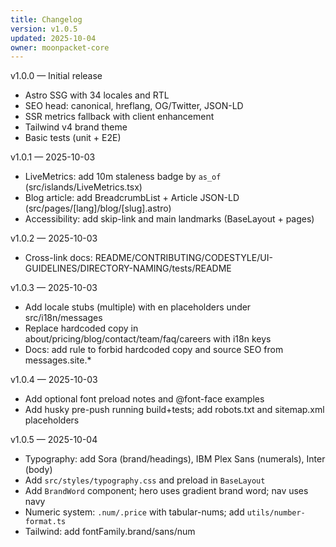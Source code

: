 ```yaml
---
title: Changelog
version: v1.0.5
updated: 2025-10-04
owner: moonpacket-core
---
```


v1.0.0 — Initial release
- Astro SSG with 34 locales and RTL
- SEO head: canonical, hreflang, OG/Twitter, JSON-LD
- SSR metrics fallback with client enhancement
- Tailwind v4 brand theme
- Basic tests (unit + E2E)

v1.0.1 — 2025-10-03
- LiveMetrics: add 10m staleness badge by `as_of` (src/islands/LiveMetrics.tsx)
- Blog article: add BreadcrumbList + Article JSON-LD (src/pages/[lang]/blog/[slug].astro)
- Accessibility: add skip-link and main landmarks (BaseLayout + pages)

v1.0.2 — 2025-10-03
- Cross-link docs: README/CONTRIBUTING/CODESTYLE/UI-GUIDELINES/DIRECTORY-NAMING/tests/README

v1.0.3 — 2025-10-03
- Add locale stubs (multiple) with en placeholders under src/i18n/messages
- Replace hardcoded copy in about/pricing/blog/contact/team/faq/careers with i18n keys
- Docs: add rule to forbid hardcoded copy and source SEO from messages.site.*

v1.0.4 — 2025-10-03
- Add optional font preload notes and @font-face examples
- Add husky pre-push running build+tests; add robots.txt and sitemap.xml placeholders

v1.0.5 — 2025-10-04
- Typography: add Sora (brand/headings), IBM Plex Sans (numerals), Inter (body)
- Add `src/styles/typography.css` and preload in `BaseLayout`
- Add `BrandWord` component; hero uses gradient brand word; nav uses navy
- Numeric system: `.num/.price` with tabular-nums; add `utils/number-format.ts`
- Tailwind: add fontFamily.brand/sans/num
